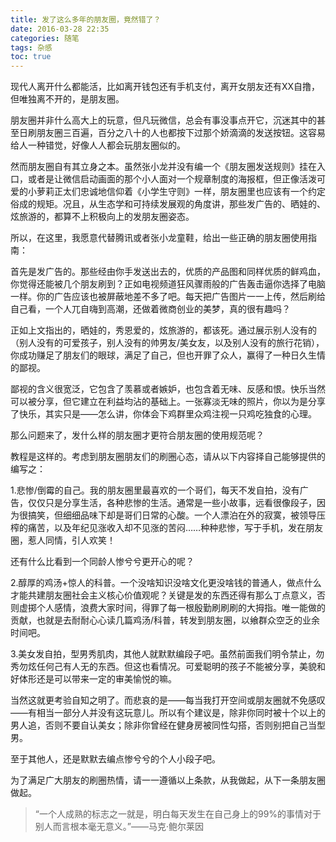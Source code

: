 ```yaml
---
title: 发了这么多年的朋友圈，竟然错了？
date: 2016-03-28 22:35
categories: 随笔
tags: 杂感
toc: true
---
```

现代人离开什么都能活，比如离开钱包还有手机支付，离开女朋友还有XX自撸，但唯独离不开的，是朋友圈。

朋友圈并非什么高大上的玩意，但凡玩微信，总会有事没事点开它，沉迷其中的甚至日刷朋友圈三百遍，百分之八十的人也都按下过那个娇滴滴的发送按钮。这容易给人一种错觉，好像人人都会玩朋友圈似的。

然而朋友圈自有其立身之本。虽然张小龙并没有编一个《朋友圈发送规则》挂在入口，或者是让微信启动画面的那个小人面对一个规章制度的海报框，但正像活泼可爱的小萝莉正太们忠诚地信仰着《小学生守则》一样，朋友圈里也应该有一个约定俗成的规矩。况且，从生态学和可持续发展观的角度讲，那些发广告的、晒娃的、炫旅游的，都算不上积极向上的发朋友圈姿态。

所以，在这里，我愿意代替腾讯或者张小龙童鞋，给出一些正确的朋友圈使用指南：

首先是发广告的。那些经由你手发送出去的，优质的产品图和同样优质的鲜鸡血，你觉得还能被几个朋友刷到？正如电视频道狂风骤雨般的广告轰击逼你选择了电脑一样。你的广告应该也被屏蔽地差不多了吧。每天把广告图片一一上传，然后刷给自己看，一个人兀自嗨到高潮，还做着微商创业的美梦，真的很有趣吗？

正如上文指出的，晒娃的，秀恩爱的，炫旅游的，都该死。通过展示别人没有的（别人没有的可爱孩子，别人没有的帅男友/美女友，以及别人没有的旅行花销），你成功赚足了朋友们的眼球，满足了自己，但也开罪了众人，赢得了一种日久生情的鄙视。

鄙视的含义很宽泛，它包含了羡慕或者嫉妒，也包含着无味、反感和恨。快乐当然可以被分享，但它建立在利益均沾的基础上。一张寡淡无味的照片，你以为是分享了快乐，其实只是——怎么讲，你体会下鸡群里众鸡注视一只鸡吃独食的心理。

那么问题来了，发什么样的朋友圈才更符合朋友圈的使用规范呢？

教程是这样的。考虑到朋友圈朋友们的刷圈心态，请从以下内容择自己能够提供的编写之：

1.悲惨/倒霉的自己。我的朋友圈里最喜欢的一个哥们，每天不发自拍，没有广告，仅仅只是分享生活，各种悲惨的生活。通常是一些小故事，远看很像段子，因为很搞笑，但细细品味下却是哥们日常的心酸。一个人漂泊在外的寂寞，被领导压榨的痛苦，以及年纪见涨收入却不见涨的苦闷……种种悲惨，写于手机，发在朋友圈，惹人同情，引人欢笑！

还有什么比看到一个同龄人惨兮兮更开心的呢？

2.醇厚的鸡汤+惊人的科普。一个没啥知识没啥文化更没啥钱的普通人，做点什么才能共建朋友圈社会主义核心价值观呢？关键是发的东西还得有那么丁点意义，否则虚掷个人感情，浪费大家时间，得罪了每一根殷勤刷刷刷的大拇指。唯一能做的贡献，也就是去耐耐心心读几篇鸡汤/科普，转发到朋友圈，以飨群众空乏的业余时间吧。

3.美女发自拍，型男秀肌肉，其他人就默默编段子吧。虽然前面我们明令禁止，勿秀勿炫任何己有人无的东西。但这也看情况。可爱聪明的孩子不能被分享，美貌和好体形还是可以带来一定的审美愉悦的嘛。

当然这就更考验自知之明了。而悲哀的是——每当我打开空间或朋友圈就不免感叹——有相当一部分人并没有这玩意儿。所以有个建议是，除非你同时被十个以上的男人追，否则不要自认美女；除非你曾经在健身房被同性勾搭，否则别把自己当型男。

至于其他人，还是默默去编点惨兮兮的个人小段子吧。

为了满足广大朋友的刷圈热情，请一一遵循以上条款，从我做起，从下一条朋友圈做起。

>“一个人成熟的标志之一就是，明白每天发生在自己身上的99%的事情对于别人而言根本毫无意义。”——马克·鲍尔莱因

